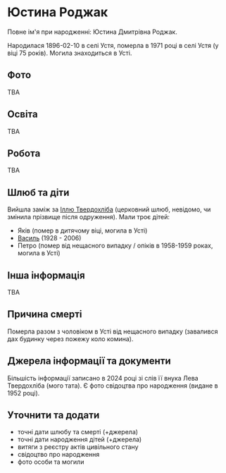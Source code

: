 # Юстина Роджак #

Повне ім'я при народженні: Юстина Дмитрівна Роджак.

Народилася 1896-02-10 в селі Устя, померла в 1971 році в селі Устя (у віці 75 років). Могила знаходиться в Усті.

## Фото ##

TBA

## Освіта ##

TBA

## Робота ##

TBA

## Шлюб та діти ##

Вийшла заміж за [Іллю Твердохліба](Ілля%20Твердохліб.md) (церковний шлюб, невідомо, чи змінила прізвище після одруження). Мали троє дітей:

- Яків (помер в дитячому віці, могила в Усті)
- [Василь](Василь%20Твердохліб.md) (1928 - 2006)
- Петро (помер від нещасного випадку / опіків в 1958-1959 роках, могила в Усті)

## Інша інформація ##

TBA

## Причина смерті ##

Померла разом з чоловіком в Усті від нещасного випадку (завалився дах будинку через пожежу коло комина).

## Джерела інформації та документи ##

Більшість інформації записано в 2024 році зі слів її внука Лева Твердохліба (мого тата). Є фото свідоцтва про народження (видане в 1952 році).

## Уточнити та додати ##

- точні дати шлюбу та смерті (+джерела)
- точні дати народження дітей (+джерела)
- витяги з реєстру актів цивільного стану
- свідоцтво про народження
- фото особи та могили
